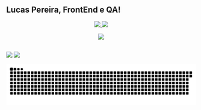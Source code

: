 ## Lucas Pereira, FrontEnd e QA!
<div align="center">
  <a href="https://github.com/devPereiraLucas">
  <img height="180em" src="https://github-readme-stats.vercel.app/api?username=devPereiraLucas&show_icons=true&theme=github_dark&include_all_commits=true&count_private=true"/>
  <img height="180em" src="https://github-readme-stats.vercel.app/api/top-langs/?username=devPereiraLucas&layout=compact&langs_count=7&theme=github_dark"/>
</div>
<p align="center">
  <a href="https://skillicons.dev">
    <img src="https://skillicons.dev/icons?i=html,css,js,react,vue,tailwind,cs,php" />
  </a>
</p>
  
  ##
 
<div> 
  <a href = "mailto:lucaspereira.desenvolvedor@gmail.com"><img src="https://img.shields.io/badge/-Gmail-%23333?style=for-the-badge&logo=gmail&logoColor=white" target="_blank"></a>
  <a href="https://www.linkedin.com/in/lspereira/" target="_blank"><img src="https://img.shields.io/badge/-LinkedIn-%230077B5?style=for-the-badge&logo=linkedin&logoColor=white" target="_blank"></a> 
 
  ![Snake animation](https://github.com/devPereiraLucas/devPereiraLucas/blob/output/github-contribution-grid-snake.svg)
 
</div>
